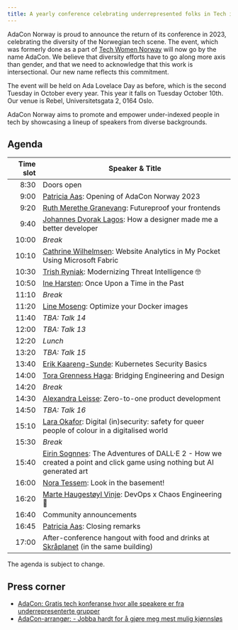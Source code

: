 ```yaml
---
title: A yearly conference celebrating underrepresented folks in Tech in Norway
---
```


AdaCon Norway is proud to announce the return of its conference in 2023,
celebrating the diversity of the Norwegian tech scene. The event, which was
formerly done as a part of [Tech Women Norway](https://techwomen.no/) will now
go by the name AdaCon. We believe that diversity efforts have to go along more
axis than gender, and that we need to acknowledge that this work is
intersectional. Our new name reflects this commitment.

The event will be held on Ada Lovelace Day as before, which is the second
Tuesday in October every year. This year it falls on Tuesday October 10th. Our
venue is Rebel, Universitetsgata 2, 0164 Oslo.

AdaCon Norway aims to promote and empower under-indexed people in tech by
showcasing a lineup of speakers from diverse backgrounds.

## Agenda

| Time slot | Speaker & Title                                                                                                                                |
| --------: | ---------------------------------------------------------------------------------------------------------------------------------------------- |
|      8:30 | Doors open                                                                                                                                     |
|      9:00 | [Patricia Aas](/speaker/patricia-aas): Opening of AdaCon Norway 2023                                                                           |
|      9:20 | [Ruth Merethe Granevang](/speaker/ruth-merethe-granevang): Futureproof your frontends                                                          |
|      9:40 | [Johannes Dvorak Lagos](/speaker/johannes-dvorak-lagos): How a designer made me a better developer                                             |
|     10:00 | _Break_                                                                                                                                        |
|     10:10 | [Cathrine Wilhelmsen](/speaker/cathrine-wilhelmsen): Website Analytics in My Pocket Using Microsoft Fabric                                     |
|     10:30 | [Trish Ryniak](/speaker/trish-ryniak): Modernizing Threat Intelligence 🤓                                                                      |
|     10:50 | [Ine Harsten](/speaker/ine-harsten): Once Upon a Time in the Past                                                                              |
|     11:10 | _Break_                                                                                                                                        |
|     11:20 | [Line Moseng](/speaker/line-moseng): Optimize your Docker images                                                                               |
|     11:40 | _TBA: Talk 14_                                                                                                                                 |
|     12:00 | _TBA: Talk 13_                                                                                                                                 |
|     12:20 | _Lunch_                                                                                                                                        |
|     13:20 | _TBA: Talk 15_                                                                                                                                 |
|     13:40 | [Erik Kaareng-Sunde](/speaker/erik-kaareng-sunde): Kubernetes Security Basics                                                                  |
|     14:00 | [Tora Grenness Haga](/speaker/tora-grenness-haga): Bridging Engineering and Design                                                             |
|     14:20 | _Break_                                                                                                                                        |
|     14:30 | [Alexandra Leisse](/speaker/alexandra-leisse): Zero-to-one product development                                                                 |
|     14:50 | _TBA: Talk 16_                                                                                                                                 |
|     15:10 | [Lara Okafor](/speaker/lara-okafor): Digital (in)security: safety for queer people of colour in a digitalised world                            |
|     15:30 | _Break_                                                                                                                                        |
|     15:40 | [Eirin Sognnes](/speaker/eirin-sognnes): The Adventures of DALL·E 2 - How we created a point and click game using nothing but AI generated art |
|     16:00 | [Nora Tessem](/speaker/nora-tessem): Look in the basement!                                                                                     |
|     16:20 | [Marte Haugestøyl Vinje](/speaker/marte-haugestoyl-vinje): DevOps x Chaos Engineering 👾                                                       |
|     16:40 | Community announcements                                                                                                                        |
|     16:45 | [Patricia Aas](/speaker/patricia-aas): Closing remarks                                                                                         |
|     17:00 | After-conference hangout with food and drinks at [Skråplanet](https://skraplanet.no/) (in the same building)                                   |

The agenda is subject to change.

## Press corner

- [AdaCon: Gratis tech konferanse hvor alle speakere er fra underrepresenterte grupper](https://adacon.no/announcing-adacon-2023-no/)
- [AdaCon-arrangør: - Jobba hardt for å gjøre meg mest mulig kjønnsløs](https://www.kode24.no/artikkel/adacon-arrangor-jobba-hardt-for-a-gjore-meg-mest-mulig-kjonnslos/80137380)
